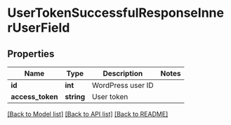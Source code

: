 # UserTokenSuccessfulResponseInnerUserField

## Properties
Name | Type | Description | Notes
------------ | ------------- | ------------- | -------------
**id** | **int** | WordPress user ID | 
**access_token** | **string** | User token | 

[[Back to Model list]](../README.md#documentation-for-models) [[Back to API list]](../README.md#documentation-for-api-endpoints) [[Back to README]](../README.md)


